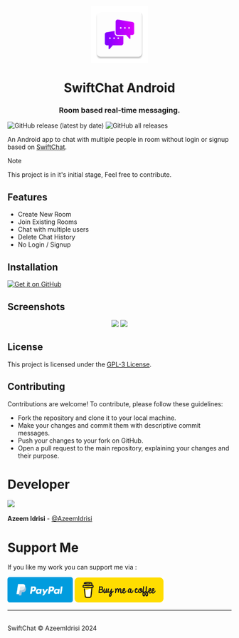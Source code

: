 <div align="center">
    <img src="https://raw.githubusercontent.com/AzeemIdrisi/SwiftChat-Android/main/app/src/main/res/mipmap-xxxhdpi/swiftchat_icon.webp" width="128" height="128" style="display: block; margin: 0 auto"/>
    <h1>SwiftChat Android</h1>
    <h3>Room based real-time messaging.</h3>
</div>

![GitHub release (latest by date)](https://img.shields.io/github/v/release/azeemidrisi/SwiftChat-Android)
![GitHub all releases](https://img.shields.io/github/downloads/azeemidrisi/SwiftChat-Android/total)

An Android app to chat with multiple people in room without login or signup based on [SwiftChat](https://github.com/AzeemIdrisi/SwiftChat).

> [!NOTE]
> This project is in it's initial stage, Feel free to contribute.

## Features
- Create New Room
- Join Existing Rooms
- Chat with multiple users
- Delete Chat History
- No Login / Signup
  
## Installation

[<img src="https://github.com/machiav3lli/oandbackupx/blob/034b226cea5c1b30eb4f6a6f313e4dadcbb0ece4/badge_github.png"
    alt="Get it on GitHub"
    height="80">](https://github.com/AzeemIdrisi/SwiftChat-Android/releases/latest)

## Screenshots

<div align="center">

<img height="600px" src="https://github.com/AzeemIdrisi/SwiftChat-Android/assets/112647789/c05819e0-0846-446d-ad02-ddf48bd3993a" />
<img height="600px" src="https://github.com/AzeemIdrisi/SwiftChat-Android/assets/112647789/1bfdfc94-ab10-42c9-bcf6-4485905f0269" />

</div>

## License

This project is licensed under the [GPL-3 License](LICENSE).

## Contributing

Contributions are welcome! To contribute, please follow these guidelines:

- Fork the repository and clone it to your local machine.
- Make your changes and commit them with descriptive commit messages.
- Push your changes to your fork on GitHub.
- Open a pull request to the main repository, explaining your changes and their purpose.

# Developer
<a href="https://github.com/azeemidrisi/">
<!--   <img src="https://contrib.rocks/image?repo=azeemidrisi/phonesploit-pro" /> -->
 <img width="150px" src=https://github.com/AzeemIdrisi/PhoneSploit-Pro/assets/112647789/a5fa646c-93a2-460f-bcb7-528fedb147e9 />

</a>

**Azeem Idrisi** - [@AzeemIdrisi](https://github.com/azeemidrisi/)

# Support Me
If you like my work you can support me via :

<a href="https://paypal.me/AzeemIdrisi" target="_blank"> <kbd> <img
        src="https://github.com/AzeemIdrisi/AzeemIdrisi/blob/main/docs/paypal-button-blue.png" alt="PayPal"
        width="147"></a> <a href="https://www.buymeacoffee.com/AzeemIdrisi" target="_blank"> <kbd> <img src="https://github.com/AzeemIdrisi/AzeemIdrisi/blob/main/docs/default-yellow.png" alt="Buy Me A Coffee" width="200"></a>

<hr/>
<br/>
SwiftChat &copy AzeemIdrisi 2024
